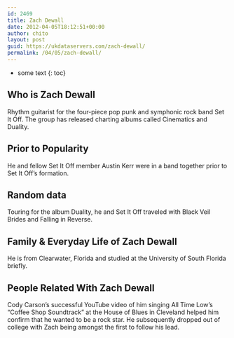 ```yaml
---
id: 2469
title: Zach Dewall
date: 2012-04-05T18:12:51+00:00
author: chito
layout: post
guid: https://ukdataservers.com/zach-dewall/
permalink: /04/05/zach-dewall/
---
```


* some text
{: toc}
          
          
## Who is  Zach Dewall
                  
                  
                  
Rhythm guitarist for the four-piece pop punk and symphonic rock band Set It Off. The group has released charting albums called Cinematics and Duality. 
                  
                
                
                
## Prior to Popularity 
                  
                  
                  
He and fellow Set It Off member Austin Kerr were in a band together prior to Set It Off&#8217;s formation.
                  
                
                
                
## Random data 
                  
                  
                  
Touring for the album Duality, he and Set It Off traveled with Black Veil Brides and Falling in Reverse.
                  
                
                
                
## Family & Everyday Life of Zach Dewall
                  
                  
                  
He is from Clearwater, Florida and studied at the University of South Florida briefly.
                  
                
                
                
## People Related With  Zach Dewall
                  
                  
                  
Cody Carson&#8217;s successful YouTube video of him singing All Time Low&#8217;s &#8220;Coffee Shop Soundtrack&#8221; at the House of Blues in Cleveland helped him confirm that he wanted to be a rock star. He subsequently dropped out of college with Zach being amongst the first to follow his lead.
                  
                
              
            
          
          
          
    
    
  
